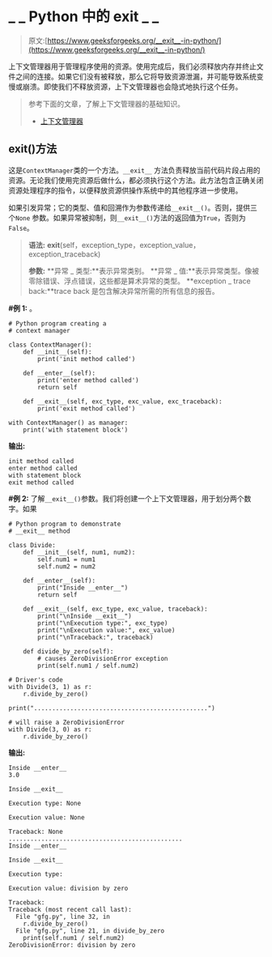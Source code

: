 # _ _ Python 中的 exit _ _

> 原文:[https://www.geeksforgeeks.org/__exit__-in-python/](https://www.geeksforgeeks.org/__exit__-in-python/)

上下文管理器用于管理程序使用的资源。使用完成后，我们必须释放内存并终止文件之间的连接。如果它们没有被释放，那么它将导致资源泄漏，并可能导致系统变慢或崩溃。即使我们不释放资源，上下文管理器也会隐式地执行这个任务。

> 参考下面的文章，了解上下文管理器的基础知识。
> 
> *   [上下文管理器](https://www.geeksforgeeks.org/context-manager-in-python/)

## __exit__()方法

这是`ContextManager`类的一个方法。`__exit__` 方法负责释放当前代码片段占用的资源。无论我们使用完资源后做什么，都必须执行这个方法。此方法包含正确关闭资源处理程序的指令，以便释放资源供操作系统中的其他程序进一步使用。

如果引发异常；它的类型、值和回溯作为参数传递给`__exit__()`。否则，提供三个`None` 参数。如果异常被抑制，则`__exit__()`方法的返回值为`True`，否则为`False`。

> **语法:** __exit__(self，exception_type，exception_value，exception_traceback)
> 
> **参数:**
> **异常 _ 类型:**表示异常类别。
> **异常 _ 值:**表示异常类型。像被零除错误、浮点错误，这些都是算术异常的类型。
> **exception _ trace back:**trace back 是包含解决异常所需的所有信息的报告。

**#例 1:** 。

```
# Python program creating a 
# context manager 

class ContextManager(): 
    def __init__(self): 
        print('init method called') 

    def __enter__(self): 
        print('enter method called') 
        return self

    def __exit__(self, exc_type, exc_value, exc_traceback): 
        print('exit method called') 

with ContextManager() as manager: 
    print('with statement block')
```

**输出:**

```
init method called
enter method called
with statement block
exit method called

```

**#例 2:** 了解`__exit__()`参数。我们将创建一个上下文管理器，用于划分两个数字。如果

```
# Python program to demonstrate
# __exit__ method

class Divide:
    def __init__(self, num1, num2):
        self.num1 = num1
        self.num2 = num2

    def __enter__(self):
        print("Inside __enter__")
        return self

    def __exit__(self, exc_type, exc_value, traceback):
        print("\nInside __exit__")
        print("\nExecution type:", exc_type)
        print("\nExecution value:", exc_value)
        print("\nTraceback:", traceback)

    def divide_by_zero(self):
        # causes ZeroDivisionError exception
        print(self.num1 / self.num2)

# Driver's code
with Divide(3, 1) as r:
    r.divide_by_zero()

print("................................................")

# will raise a ZeroDivisionError
with Divide(3, 0) as r:
    r.divide_by_zero()
```

**输出:**

```
Inside __enter__
3.0

Inside __exit__

Execution type: None

Execution value: None

Traceback: None
................................................
Inside __enter__

Inside __exit__

Execution type: 

Execution value: division by zero

Traceback: 
Traceback (most recent call last):
  File "gfg.py", line 32, in 
    r.divide_by_zero()
  File "gfg.py", line 21, in divide_by_zero
    print(self.num1 / self.num2)
ZeroDivisionError: division by zero

```